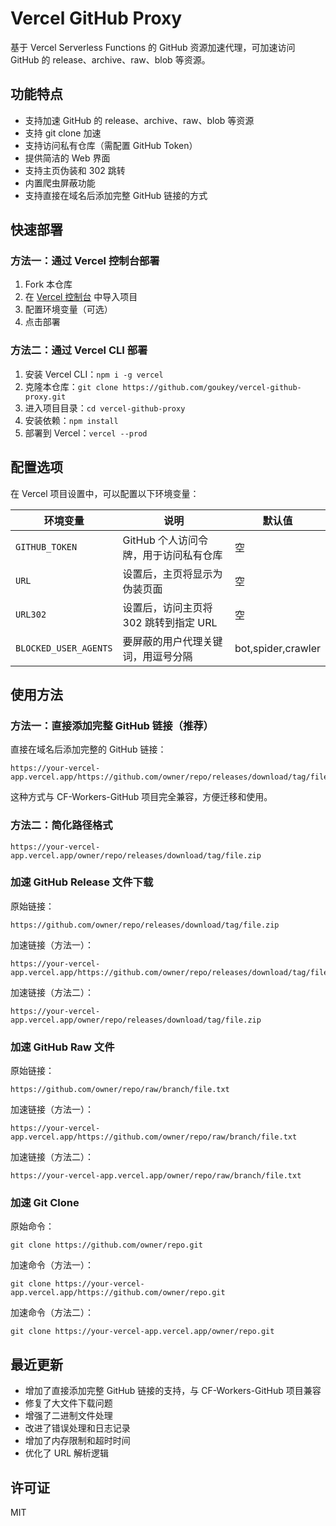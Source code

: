 # Vercel GitHub Proxy

基于 Vercel Serverless Functions 的 GitHub 资源加速代理，可加速访问 GitHub 的 release、archive、raw、blob 等资源。

## 功能特点

- 支持加速 GitHub 的 release、archive、raw、blob 等资源
- 支持 git clone 加速
- 支持访问私有仓库（需配置 GitHub Token）
- 提供简洁的 Web 界面
- 支持主页伪装和 302 跳转
- 内置爬虫屏蔽功能
- 支持直接在域名后添加完整 GitHub 链接的方式

## 快速部署

### 方法一：通过 Vercel 控制台部署

1. Fork 本仓库
2. 在 [Vercel 控制台](https://vercel.com/dashboard) 中导入项目
3. 配置环境变量（可选）
4. 点击部署

### 方法二：通过 Vercel CLI 部署

1. 安装 Vercel CLI：`npm i -g vercel`
2. 克隆本仓库：`git clone https://github.com/goukey/vercel-github-proxy.git`
3. 进入项目目录：`cd vercel-github-proxy`
4. 安装依赖：`npm install`
5. 部署到 Vercel：`vercel --prod`

## 配置选项

在 Vercel 项目设置中，可以配置以下环境变量：

| 环境变量 | 说明 | 默认值 |
| --- | --- | --- |
| `GITHUB_TOKEN` | GitHub 个人访问令牌，用于访问私有仓库 | 空 |
| `URL` | 设置后，主页将显示为伪装页面 | 空 |
| `URL302` | 设置后，访问主页将 302 跳转到指定 URL | 空 |
| `BLOCKED_USER_AGENTS` | 要屏蔽的用户代理关键词，用逗号分隔 | bot,spider,crawler |

## 使用方法

### 方法一：直接添加完整 GitHub 链接（推荐）

直接在域名后添加完整的 GitHub 链接：

```
https://your-vercel-app.vercel.app/https://github.com/owner/repo/releases/download/tag/file.zip
```

这种方式与 CF-Workers-GitHub 项目完全兼容，方便迁移和使用。

### 方法二：简化路径格式

```
https://your-vercel-app.vercel.app/owner/repo/releases/download/tag/file.zip
```

### 加速 GitHub Release 文件下载

原始链接：
```
https://github.com/owner/repo/releases/download/tag/file.zip
```

加速链接（方法一）：
```
https://your-vercel-app.vercel.app/https://github.com/owner/repo/releases/download/tag/file.zip
```

加速链接（方法二）：
```
https://your-vercel-app.vercel.app/owner/repo/releases/download/tag/file.zip
```

### 加速 GitHub Raw 文件

原始链接：
```
https://github.com/owner/repo/raw/branch/file.txt
```

加速链接（方法一）：
```
https://your-vercel-app.vercel.app/https://github.com/owner/repo/raw/branch/file.txt
```

加速链接（方法二）：
```
https://your-vercel-app.vercel.app/owner/repo/raw/branch/file.txt
```

### 加速 Git Clone

原始命令：
```
git clone https://github.com/owner/repo.git
```

加速命令（方法一）：
```
git clone https://your-vercel-app.vercel.app/https://github.com/owner/repo.git
```

加速命令（方法二）：
```
git clone https://your-vercel-app.vercel.app/owner/repo.git
```

## 最近更新

- 增加了直接添加完整 GitHub 链接的支持，与 CF-Workers-GitHub 项目兼容
- 修复了大文件下载问题
- 增强了二进制文件处理
- 改进了错误处理和日志记录
- 增加了内存限制和超时时间
- 优化了 URL 解析逻辑

## 许可证

MIT 